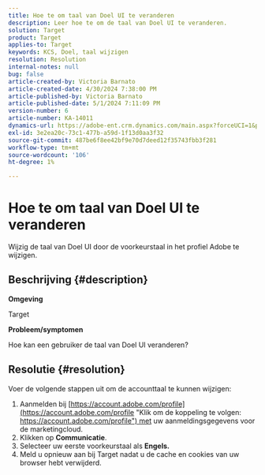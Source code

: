 ```yaml
---
title: Hoe te om taal van Doel UI te veranderen
description: Leer hoe te om de taal van Doel UI te veranderen.
solution: Target
product: Target
applies-to: Target
keywords: KCS, Doel, taal wijzigen
resolution: Resolution
internal-notes: null
bug: false
article-created-by: Victoria Barnato
article-created-date: 4/30/2024 7:38:00 PM
article-published-by: Victoria Barnato
article-published-date: 5/1/2024 7:11:09 PM
version-number: 6
article-number: KA-14011
dynamics-url: https://adobe-ent.crm.dynamics.com/main.aspx?forceUCI=1&pagetype=entityrecord&etn=knowledgearticle&id=c74b8625-2907-ef11-9f8a-6045bd0a08d9
exl-id: 3e2ea20c-73c1-477b-a59d-1f13d0aa3f32
source-git-commit: 487be6f8ee42bf9e70d7deed12f35743fbb3f281
workflow-type: tm+mt
source-wordcount: '106'
ht-degree: 1%

---
```


# Hoe te om taal van Doel UI te veranderen


Wijzig de taal van Doel UI door de voorkeurstaal in het profiel Adobe te wijzigen.

## Beschrijving {#description}


<b>Omgeving</b>

Target



<b>Probleem/symptomen</b>

Hoe kan een gebruiker de taal van Doel UI veranderen?


## Resolutie {#resolution}




Voer de volgende stappen uit om de accounttaal te kunnen wijzigen:

1. Aanmelden bij [https://account.adobe.com/profile](https://account.adobe.com/profile "Klik om de koppeling te volgen: https://account.adobe.com/profile") met uw aanmeldingsgegevens voor de marketingcloud.
2. Klikken op <b>Communicatie</b>.
3. Selecteer uw eerste voorkeurstaal als <b>Engels.</b>
4. Meld u opnieuw aan bij Target nadat u de cache en cookies van uw browser hebt verwijderd.
